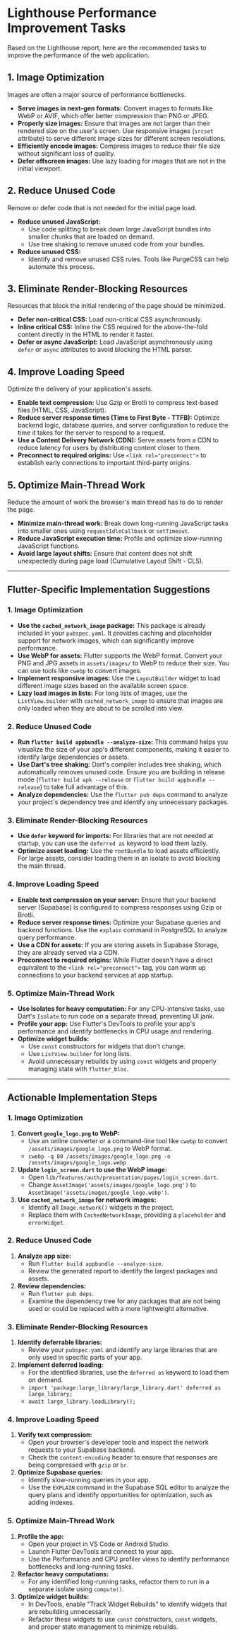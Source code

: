 # Lighthouse Performance Improvement Tasks

Based on the Lighthouse report, here are the recommended tasks to improve the performance of the web application.

## 1. Image Optimization

Images are often a major source of performance bottlenecks.

- **Serve images in next-gen formats:** Convert images to formats like WebP or AVIF, which offer better compression than PNG or JPEG.
- **Properly size images:** Ensure that images are not larger than their rendered size on the user's screen. Use responsive images (`srcset` attribute) to serve different image sizes for different screen resolutions.
- **Efficiently encode images:** Compress images to reduce their file size without significant loss of quality.
- **Defer offscreen images:** Use lazy loading for images that are not in the initial viewport.

## 2. Reduce Unused Code

Remove or defer code that is not needed for the initial page load.

- **Reduce unused JavaScript:**
    - Use code splitting to break down large JavaScript bundles into smaller chunks that are loaded on demand.
    - Use tree shaking to remove unused code from your bundles.
- **Reduce unused CSS:**
    - Identify and remove unused CSS rules. Tools like PurgeCSS can help automate this process.

## 3. Eliminate Render-Blocking Resources

Resources that block the initial rendering of the page should be minimized.

- **Defer non-critical CSS:** Load non-critical CSS asynchronously.
- **Inline critical CSS:** Inline the CSS required for the above-the-fold content directly in the HTML to render it faster.
- **Defer or async JavaScript:** Load JavaScript asynchronously using `defer` or `async` attributes to avoid blocking the HTML parser.

## 4. Improve Loading Speed

Optimize the delivery of your application's assets.

- **Enable text compression:** Use Gzip or Brotli to compress text-based files (HTML, CSS, JavaScript).
- **Reduce server response times (Time to First Byte - TTFB):** Optimize backend logic, database queries, and server configuration to reduce the time it takes for the server to respond to a request.
- **Use a Content Delivery Network (CDN):** Serve assets from a CDN to reduce latency for users by distributing content closer to them.
- **Preconnect to required origins:** Use `<link rel="preconnect">` to establish early connections to important third-party origins.

## 5. Optimize Main-Thread Work

Reduce the amount of work the browser's main thread has to do to render the page.

- **Minimize main-thread work:** Break down long-running JavaScript tasks into smaller ones using `requestIdleCallback` or `setTimeout`.
- **Reduce JavaScript execution time:** Profile and optimize slow-running JavaScript functions.
- **Avoid large layout shifts:** Ensure that content does not shift unexpectedly during page load (Cumulative Layout Shift - CLS).

---

## Flutter-Specific Implementation Suggestions

### 1. Image Optimization

- **Use the `cached_network_image` package:** This package is already included in your `pubspec.yaml`. It provides caching and placeholder support for network images, which can significantly improve performance.
- **Use WebP for assets:** Flutter supports the WebP format. Convert your PNG and JPG assets in `assets/images/` to WebP to reduce their size. You can use tools like `cwebp` to convert images.
- **Implement responsive images:** Use the `LayoutBuilder` widget to load different image sizes based on the available screen space.
- **Lazy load images in lists:** For long lists of images, use the `ListView.builder` with `cached_network_image` to ensure that images are only loaded when they are about to be scrolled into view.

### 2. Reduce Unused Code

- **Run `flutter build appbundle --analyze-size`:** This command helps you visualize the size of your app's different components, making it easier to identify large dependencies or assets.
- **Use Dart's tree shaking:** Dart's compiler includes tree shaking, which automatically removes unused code. Ensure you are building in release mode (`flutter build apk --release` or `flutter build appbundle --release`) to take full advantage of this.
- **Analyze dependencies:** Use the `flutter pub deps` command to analyze your project's dependency tree and identify any unnecessary packages.

### 3. Eliminate Render-Blocking Resources

- **Use `defer` keyword for imports:** For libraries that are not needed at startup, you can use the `deferred as` keyword to load them lazily.
- **Optimize asset loading:** Use the `rootBundle` to load assets efficiently. For large assets, consider loading them in an isolate to avoid blocking the main thread.

### 4. Improve Loading Speed

- **Enable text compression on your server:** Ensure that your backend server (Supabase) is configured to compress responses using Gzip or Brotli.
- **Reduce server response times:** Optimize your Supabase queries and backend functions. Use the `explain` command in PostgreSQL to analyze query performance.
- **Use a CDN for assets:** If you are storing assets in Supabase Storage, they are already served via a CDN.
- **Preconnect to required origins:** While Flutter doesn't have a direct equivalent to the `<link rel="preconnect">` tag, you can warm up connections to your backend services at app startup.

### 5. Optimize Main-Thread Work

- **Use Isolates for heavy computation:** For any CPU-intensive tasks, use Dart's `Isolate` to run code on a separate thread, preventing UI jank.
- **Profile your app:** Use Flutter's DevTools to profile your app's performance and identify bottlenecks in CPU usage and rendering.
- **Optimize widget builds:**
    - Use `const` constructors for widgets that don't change.
    - Use `ListView.builder` for long lists.
    - Avoid unnecessary rebuilds by using `const` widgets and properly managing state with `flutter_bloc`.

---

## Actionable Implementation Steps

### 1. Image Optimization

1.  **Convert `google_logo.png` to WebP:**
    - Use an online converter or a command-line tool like `cwebp` to convert `/assets/images/google_logo.png` to WebP format.
    - `cwebp -q 80 /assets/images/google_logo.png -o /assets/images/google_logo.webp`
2.  **Update `login_screen.dart` to use the WebP image:**
    - Open `lib/features/auth/presentation/pages/login_screen.dart`.
    - Change `AssetImage('assets/images/google_logo.png')` to `AssetImage('assets/images/google_logo.webp')`.
3.  **Use `cached_network_image` for network images:**
    - Identify all `Image.network()` widgets in the project.
    - Replace them with `CachedNetworkImage`, providing a `placeholder` and `errorWidget`.

### 2. Reduce Unused Code

1.  **Analyze app size:**
    - Run `flutter build appbundle --analyze-size`.
    - Review the generated report to identify the largest packages and assets.
2.  **Review dependencies:**
    - Run `flutter pub deps`.
    - Examine the dependency tree for any packages that are not being used or could be replaced with a more lightweight alternative.

### 3. Eliminate Render-Blocking Resources

1.  **Identify deferrable libraries:**
    - Review your `pubspec.yaml` and identify any large libraries that are only used in specific parts of your app.
2.  **Implement deferred loading:**
    - For the identified libraries, use the `deferred as` keyword to load them on demand.
    - `import 'package:large_library/large_library.dart' deferred as large_library;`
    - `await large_library.loadLibrary();`

### 4. Improve Loading Speed

1.  **Verify text compression:**
    - Open your browser's developer tools and inspect the network requests to your Supabase backend.
    - Check the `content-encoding` header to ensure that responses are being compressed with `gzip` or `br`.
2.  **Optimize Supabase queries:**
    - Identify slow-running queries in your app.
    - Use the `EXPLAIN` command in the Supabase SQL editor to analyze the query plans and identify opportunities for optimization, such as adding indexes.

### 5. Optimize Main-Thread Work

1.  **Profile the app:**
    - Open your project in VS Code or Android Studio.
    - Launch Flutter DevTools and connect to your app.
    - Use the Performance and CPU profiler views to identify performance bottlenecks and long-running tasks.
2.  **Refactor heavy computations:**
    - For any identified long-running tasks, refactor them to run in a separate isolate using `compute()`.
3.  **Optimize widget builds:**
    - In DevTools, enable "Track Widget Rebuilds" to identify widgets that are rebuilding unnecessarily.
    - Refactor these widgets to use `const` constructors, `const` widgets, and proper state management to minimize rebuilds.
